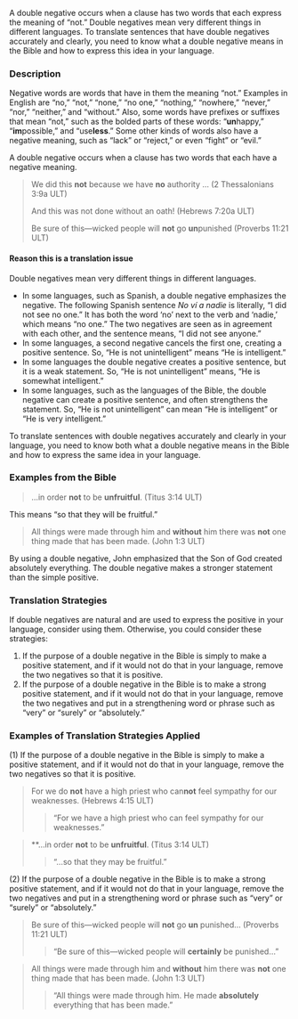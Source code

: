
A double negative occurs when a clause has two words that each express the meaning of “not.”  Double negatives mean very different things in different languages. To translate sentences that have double negatives accurately and clearly, you need to know what a double negative means in the Bible and how to express this idea in your language.

### Description

Negative words are words that have in them the meaning “not.” Examples in English are “no,” “not,” “none,” “no one,” “nothing,” “nowhere,” “never,” “nor,” “neither,” and “without.” Also, some words have prefixes or suffixes that mean “not,” such as the bolded parts of these words: “**un**happy,” “**im**possible,” and “use**less**.” Some other kinds of words also have a negative meaning, such as “lack” or “reject,” or even “fight” or “evil.”

A double negative occurs when a clause has two words that each have a negative meaning.

> We did this **not** because we have **no** authority … (2 Thessalonians 3:9a ULT)
> 
> And this was not done without an oath! (Hebrews 7:20a ULT)
> 
> Be sure of this—wicked people will **not** go **un**punished (Proverbs 11:21 ULT)

#### Reason this is a translation issue

Double negatives mean very different things in different languages.

* In some languages, such as Spanish, a double negative emphasizes the negative. The following Spanish sentence *No ví a nadie* is literally, “I did not see no one.” It has both the word ‘no’ next to the verb and ‘nadie,’ which means “no one.” The two negatives are seen as in agreement with each other, and the sentence means, “I did not see anyone.”
* In some languages, a second negative cancels the first one, creating a positive sentence. So, “He is not unintelligent” means “He is intelligent.”
* In some languages the double negative creates a positive sentence, but it is a weak statement. So, “He is not unintelligent” means, “He is somewhat intelligent.”
* In some languages, such as the languages of the Bible, the double negative can create a positive sentence, and often strengthens the statement. So, “He is not unintelligent” can mean “He is intelligent” or “He is very intelligent.”

To translate sentences with double negatives accurately and clearly in your language, you need to know both what a double negative means in the Bible and how to express the same idea in your language.

### Examples from the Bible

> …in order **not** to be **unfruitful**. (Titus 3:14 ULT)

This means “so that they will be fruitful.”
> All things were made through him and **without** him there was **not** one thing made that has been made. (John 1:3 ULT)

By using a double negative, John emphasized that the Son of God created absolutely everything. The double negative makes a stronger statement than the simple positive.

### Translation Strategies

If double negatives are natural and are used to express the positive in your language, consider using them.  Otherwise, you could consider these strategies:

1. If the purpose of a double negative in the Bible is simply to make a positive statement, and if it would not do that in your language, remove the two negatives so that it is positive.
1. If the purpose of a double negative in the Bible is to make a strong positive statement, and if it would not do that in your language, remove the two negatives and put in a strengthening word or phrase such as “very” or “surely” or “absolutely.”

### Examples of Translation Strategies Applied

(1) If the purpose of a double negative in the Bible is simply to make a positive statement, and if it would not do that in your language, remove the two negatives so that it is positive.

> For we do **not** have a high priest who can**not** feel sympathy for our weaknesses. (Hebrews 4:15 ULT)  
>> “For we have a high priest who can feel sympathy for our weaknesses.”
  
> **…in order **not** to be **unfruitful**. (Titus 3:14 ULT)  
>> “…so that they may be fruitful.”
  
(2) If the purpose of a double negative in the Bible is to make a strong positive statement, and if it would not do that in your language, remove the two negatives and put in a strengthening word or phrase such as “very” or “surely” or “absolutely.”

> Be sure of this—wicked people will **not** go **un** punished… (Proverbs 11:21 ULT)  
>> “Be sure of this—wicked people will **certainly** be punished…”
  
> All things were made through him and **without** him there was **not** one thing made that has been made. (John 1:3 ULT)  
>> “All things were made through him. He made **absolutely** everything that has been made.”